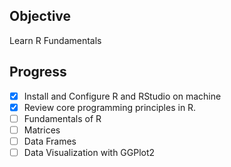 ## Objective
Learn R Fundamentals 

## Progress
- [x] Install and Configure R and RStudio on machine 
- [x] Review core programming principles in R.
- [ ] Fundamentals of R
- [ ] Matrices
- [ ] Data Frames
- [ ] Data Visualization with GGPlot2